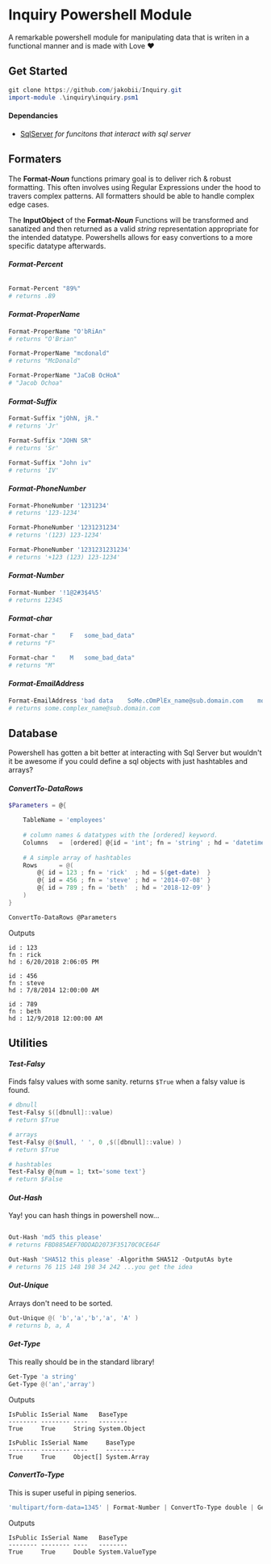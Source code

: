 # Inquiry Powershell Module
A remarkable powershell module for manipulating data that is writen in a functional manner and is made with Love ❤️

## Get Started
```powershell
git clone https://github.com/jakobii/Inquiry.git
import-module .\inquiry\inquiry.psm1
```

#### Dependancies
 - [SqlServer](https://docs.microsoft.com/en-us/sql/powershell/download-sql-server-ps-module) *for funcitons that interact with sql server*




## Formaters

The **Format-*Noun*** functions primary goal is to deliver rich & robust formatting. This often involves using Regular Expressions under the hood to travers complex patterns. All formatters should be able to handle complex edge cases. 

The **InputObject** of the **Format-*Noun*** Functions will be transformed and sanatized and then returned as a valid *string* representation appropriate for the intended datatype. Powershells allows for easy convertions to a more specific datatype afterwards.


#### *Format-Percent*
```powershell

Format-Percent "89%"
# returns .89
```

#### *Format-ProperName*
```powershell
Format-ProperName "O'bRiAn"
# returns "O'Brian"

Format-ProperName "mcdonald"
# returns "McDonald" 

Format-ProperName "JaCoB OcHoA"
# "Jacob Ochoa"
```
#### *Format-Suffix*
```powershell
Format-Suffix "jOhN, jR."
# returns 'Jr'

Format-Suffix "JOHN SR"
# returns 'Sr'

Format-Suffix "John iv"
# returns 'IV' 
```
#### *Format-PhoneNumber*
```powershell
Format-PhoneNumber '1231234'
# returns '123-1234'

Format-PhoneNumber '1231231234'
# returns '(123) 123-1234' 

Format-PhoneNumber '1231231231234'
# returns '+123 (123) 123-1234'
```
#### *Format-Number*
```powershell
Format-Number '!1@2#3$4%5'
# returns 12345 
```

#### *Format-char*
```powershell
Format-char "    F   some_bad_data"
# returns "F"

Format-char "    M   some_bad_data"
# returns "M"
```

#### *Format-EmailAddress*
```powershell
Format-EmailAddress 'bad data    SoMe.cOmPlEx_name@sub.domain.com    more bad data?' 
# returns some.complex_name@sub.domain.com
```


## Database
Powershell has gotten a bit better at interacting with Sql Server but wouldn't it be awesome if you could define a sql objects with just hashtables and arrays?

#### *ConvertTo-DataRows*
```powershell
$Parameters = @{

    TableName = 'employees'
    
    # column names & datatypes with the [ordered] keyword.
    Columns   =  [ordered] @{id = 'int'; fn = 'string' ; hd = 'datetime'}
    
    # A simple array of hashtables
    Rows      = @(
        @{ id = 123 ; fn = 'rick'  ; hd = $(get-date)  }
        @{ id = 456 ; fn = 'steve' ; hd = '2014-07-08' }
        @{ id = 789 ; fn = 'beth'  ; hd = '2018-12-09' }
    )
}

ConvertTo-DataRows @Parameters
```
Outputs
```
id : 123
fn : rick
hd : 6/20/2018 2:06:05 PM

id : 456
fn : steve
hd : 7/8/2014 12:00:00 AM

id : 789
fn : beth
hd : 12/9/2018 12:00:00 AM
```

## Utilities


#### *Test-Falsy* 
Finds falsy values with some sanity. returns `$True` when a falsy value is found.
```powershell
# dbnull
Test-Falsy $([dbnull]::value)
# return $True

# arrays
Test-Falsy @($null, ' ', 0 ,$([dbnull]::value) )
# return $True

# hashtables
Test-Falsy @{num = 1; txt='some text'}
# return $False
```


#### *Out-Hash* 
Yay! you can hash things in powershell now...
```powershell

Out-Hash 'md5 this please'
# returns FBD885AEF70DDAD2073F35170C0CE64F

Out-Hash 'SHA512 this please' -Algorithm SHA512 -OutputAs byte
# returns 76 115 148 198 34 242 ...you get the idea
```


#### *Out-Unique* 
Arrays don't need to be sorted.
```powershell
Out-Unique @( 'b','a','b','a', 'A' )
# returns b, a, A
```
#### *Get-Type*
This really should be in the standard library!
```powershell
Get-Type 'a string'
Get-Type @('an','array')
```
Outputs
```
IsPublic IsSerial Name   BaseType
-------- -------- ----   --------
True     True     String System.Object

IsPublic IsSerial Name     BaseType
-------- -------- ----     --------
True     True     Object[] System.Array

```
#### *ConvertTo-Type*
This is super useful in piping senerios.
```powershell
'multipart/form-data=1345' | Format-Number | ConvertTo-Type double | Get-Type
```
Outputs
```
IsPublic IsSerial Name   BaseType
-------- -------- ----   --------
True     True     Double System.ValueType
```






